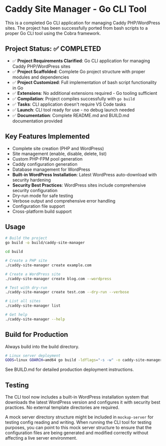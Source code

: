 # Caddy Site Manager - Go CLI Tool

This is a completed Go CLI application for managing Caddy PHP/WordPress sites. The project has been successfully ported from bash scripts to a proper Go CLI tool using the Cobra framework.

## Project Status: ✅ COMPLETED

- ✅ **Project Requirements Clarified**: Go CLI application for managing Caddy PHP/WordPress sites
- ✅ **Project Scaffolded**: Complete Go project structure with proper modules and dependencies
- ✅ **Project Customized**: Full implementation of bash script functionality in Go
- ✅ **Extensions**: No additional extensions required - Go tooling sufficient
- ✅ **Compilation**: Project compiles successfully with `go build`
- ✅ **Tasks**: CLI application doesn't require VS Code tasks
- ✅ **Launch**: CLI tool ready for use - no debug launch needed
- ✅ **Documentation**: Complete README.md and BUILD.md documentation provided

## Key Features Implemented

- Complete site creation (PHP and WordPress)
- Site management (enable, disable, delete, list)
- Custom PHP-FPM pool generation
- Caddy configuration generation
- Database management for WordPress
- **Built-in WordPress Installation**: Latest WordPress auto-download with security hardening
- **Security Best Practices**: WordPress sites include comprehensive security configuration
- Dry-run mode for safe testing
- Verbose output and comprehensive error handling
- Configuration file support
- Cross-platform build support

## Usage

```bash
# Build the project
go build -o build/caddy-site-manager

cd build

# Create a PHP site
./caddy-site-manager create example.com

# Create a WordPress site
./caddy-site-manager create blog.com --wordpress

# Test with dry-run
./caddy-site-manager create test.com --dry-run --verbose

# List all sites
./caddy-site-manager list

# Get help
./caddy-site-manager --help
```

## Build for Production

Always build into the build directory.

```bash
# Linux server deployment
GOOS=linux GOARCH=amd64 go build -ldflags="-s -w" -o caddy-site-manager-linux
```

See BUILD.md for detailed production deployment instructions.

## Testing

The CLI tool now includes a built-in WordPress installation system that downloads the latest WordPress version and configures it with security best practices. No external template directories are required.

A mock server directory structure might be included in `mockup-server` for testing config reading and writing. When running the CLI tool for testing purposes, you can point to this mock server structure to ensure that the configuration files are being generated and modified correctly without affecting a live server environment.
